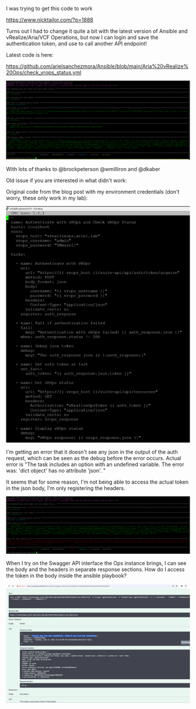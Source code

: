 I was trying to get this code to work

https://www.nicktailor.com/?p=1888

Turns out I had to change it quite a bit with the latest version of Ansible and vRealize/Aria/VCF Operations, but now I can login and save the authentication token, and use to call another API endpoint!

Latest code is here:

https://github.com/arielsanchezmora/Ansible/blob/main/Aria%20vRealize%20Ops/check_vrops_status.yml

![WorkingRun](https://github.com/arielsanchezmora/Ansible/blob/main/Aria%20vRealize%20Ops/working%20code%20output.png)

With lots of thanks to @brockpeterson @wmilliron and @dkaber









Old issue if you are interested in what didn't work:

Original code from the blog post with my environment credentials (don't worry, these only work in my lab):

![OriginalCode](https://github.com/arielsanchezmora/Ansible/blob/main/Aria%20vRealize%20Ops/original%20code.png)


I'm getting an error that it doesn't see any json in the output of the auth request, which can be seen as the debug before the error occurs. Actual error is "The task includes an option with an undefined variable. The error was: 'dict object' has no attribute 'json'. "

It seems that for some reason, I'm not being able to access the actual token in the json body, I'm only registering the headers.

![playbookRun](https://github.com/arielsanchezmora/Ansible/blob/main/Aria%20vRealize%20Ops/original%20ansible%20playbook.png)

When I try on the Swagger API interface the Ops instance brings, I can see the body and the headers in separate response sections. How do I access the token in the body inside the ansible playbook?

![APIswagger](https://github.com/arielsanchezmora/Ansible/blob/main/Aria%20vRealize%20Ops/ops%20swagger%20api%20interface%20showing%20body.png)

